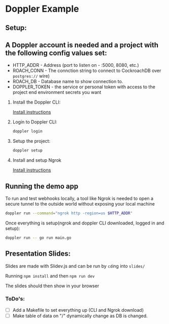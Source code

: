 # Doppler Example

## Setup:

A Doppler account is needed and a project with the following config values set:
 - 
 - HTTP_ADDR - Address (port to listen on - :5000, 8080, etc.)
 - ROACH_CONN - The connction string to connect to CockroachDB over `postgres://` wire)
 - ROACH_DB - Database name to show connection to.
 - DOPPLER_TOKEN - the service or personal token with access to the project end environment secrets you want

 1. Install the Doppler CLI:

     [Install instructions](https://docs.doppler.com/docs/install-cli)

 2. Login to Doppler CLI:
     ```sh
     doppler login
     ```
 3. Setup the project:
    ```sh
    doppler setup
    ```
 4. Install and setup Ngrok

     [Install instructions](https://ngrok.com/docs/getting-started)
    

## Running the demo app

 To run and test webhooks locally, a tool like Ngrok is needed to open a secure tunnel to the outside world without exposing your local machine

 ```sh
 doppler run --command="ngrok http -region=us $HTTP_ADDR"
 ```

Once everything is setup(ngrok and doppler CLI downloaded, logged in and setup):
 ```sh
 doppler run -- go run main.go
 ```

## Presentation Slides:

Slides are made with Slidev.js and can be run by `cd`ing into `slides/` 

Running `npm install` and then `npm run dev`

The slides should then show in your browser


### ToDo's: 
- [ ] Add a Makefile to set everything up (CLI and Ngrok download)
- [ ] Make table of data on "/" dynamically change as DB is changed.
